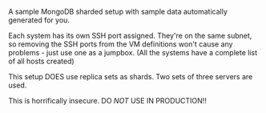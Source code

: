 A sample MongoDB sharded setup with sample data automatically generated for you.  
  
Each system has its own SSH port assigned. They're on the same subnet, so removing the SSH 
ports from the VM definitions won't cause any problems - just use one as a jumpbox. (All
the systems have a complete list of all hosts created) 
  
This setup DOES use replica sets as shards. Two sets of three servers are used.  
  
This is horrifically insecure. DO *NOT* USE IN PRODUCTION!!  
